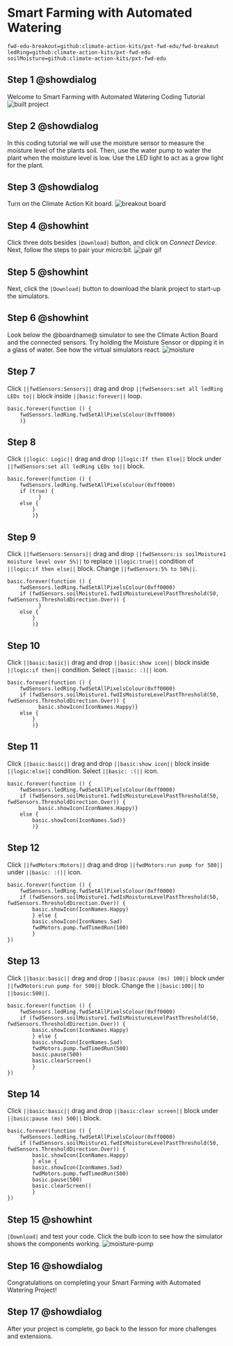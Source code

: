 # Smart Farming with Automated Watering
```package
fwd-edu-breakout=github:climate-action-kits/pxt-fwd-edu/fwd-breakout
ledRing=github:climate-action-kits/pxt-fwd-edu
soilMoisture=github:climate-action-kits/pxt-fwd-edu
```
## Step 1 @showdialog
Welcome to Smart Farming with Automated Watering Coding Tutorial
![built project](https://climate-action-kits.github.io/pxt-fwd-edu/tutorial-assets/project-advagri-200.png)


## Step 2 @showdialog
In this coding tutorial we will use the moisture sensor to measure the moisture level of the plants soil. Then, use the water pump to water the plant when the moisture level is low. Use the LED light to act as a grow light for the plant.


## Step 3 @showdialog
Turn on the Climate Action Kit board.
![breakout board](https://climate-action-kits.github.io/pxt-fwd-edu/tutorial-assets/breakout-turn-on.png)


## Step 4 @showhint
Click three dots besides ``|Download|`` button, and click on _Connect Device_. Next, follow the steps to pair your micro:bit.
![pair gif](https://climate-action-kits.github.io/pxt-fwd-edu/tutorial-assets/pairmicrobit-280x203.gif)


## Step 5 @showhint
Next, click the ``|Download|`` button to download the blank project to start-up the simulators.


## Step 6 @showhint
Look below the @boardname@ simulator to see the Climate Action Board and the connected sensors. Try holding the Moisture Sensor or dipping it in a glass of water. See how the virtual simulators react.
![moisture](https://climate-action-kits.github.io/pxt-fwd-edu/tutorial-assets/simulator-4-moisture.gif)


## Step 7
Click ``||fwdSensors:Sensors||`` drag and drop ``||fwdSensors:set all ledRing LEDs to||`` block inside ``||basic:forever||`` loop.
```blocks
basic.forever(function () {
    fwdSensors.ledRing.fwdSetAllPixelsColour(0xff0000)
    )}
```
## Step 8
Click ``||logic: Logic||`` drag and drop ``||logic:If then Else||``
block under ``||fwdSensors:set all ledRing LEDs to||`` block.
```blocks
basic.forever(function () {
    fwdSensors.ledRing.fwdSetAllPixelsColour(0xff0000)
    if (true) {
          }
    else {
        }
        )}
```
## Step 9
Click ``||fwdSensors:Sensors||`` drag and drop ``||fwdSensors:is soilMoisture1 moisture level over 5%||``
to replace ``||logic:true||`` condition of ``||logic:if then else||`` block.
Change ``||fwdSensors:5% to 50%||``.
```blocks
basic.forever(function () {
    fwdSensors.ledRing.fwdSetAllPixelsColour(0xff0000)
    if (fwdSensors.soilMoisture1.fwdIsMoistureLevelPastThreshold(50, fwdSensors.ThresholdDirection.Over)) {
          }
    else {
        }
        )}
```
## Step 10
Click ``||basic:basic||`` drag and drop ``||basic:show icon||`` block inside ``||logic:if then||`` condition.
Select ``||basic: :)||`` icon.
```blocks
basic.forever(function () {
    fwdSensors.ledRing.fwdSetAllPixelsColour(0xff0000)
    if (fwdSensors.soilMoisture1.fwdIsMoistureLevelPastThreshold(50, fwdSensors.ThresholdDirection.Over)) {
          basic.showIcon(IconNames.Happy)}
    else {
        }
        )}
```
## Step 11
Click ``||basic:basic||`` drag and drop ``||basic:show icon||`` block inside ``||logic:else||`` condition.
Select ``||basic: :(||`` icon.
```blocks
basic.forever(function () {
    fwdSensors.ledRing.fwdSetAllPixelsColour(0xff0000)
    if (fwdSensors.soilMoisture1.fwdIsMoistureLevelPastThreshold(50, fwdSensors.ThresholdDirection.Over)) {
          basic.showIcon(IconNames.Happy)}
    else {
        basic.showIcon(IconNames.Sad)}
        )}
```
## Step 12
Click ``||fwdMotors:Motors||`` drag and drop ``||fwdMotors:run pump for 500||`` under
 ``||basic: :(||`` icon.
```blocks
basic.forever(function () {
    fwdSensors.ledRing.fwdSetAllPixelsColour(0xff0000)
    if (fwdSensors.soilMoisture1.fwdIsMoistureLevelPastThreshold(50, fwdSensors.ThresholdDirection.Over)) {
        basic.showIcon(IconNames.Happy)
        } else {
        basic.showIcon(IconNames.Sad)
        fwdMotors.pump.fwdTimedRun(100)
        }
})
```
## Step 13
Click ``||basic:basic||`` drag and drop ``||basic:pause (ms) 100||`` block under ``||fwdMotors:run pump for 500||`` block.
Change the ``||basic:100||`` to ``||basic:500||``.
```blocks
basic.forever(function () {
    fwdSensors.ledRing.fwdSetAllPixelsColour(0xff0000)
    if (fwdSensors.soilMoisture1.fwdIsMoistureLevelPastThreshold(50, fwdSensors.ThresholdDirection.Over)) {
        basic.showIcon(IconNames.Happy)
        } else {
        basic.showIcon(IconNames.Sad)
        fwdMotors.pump.fwdTimedRun(500)
        basic.pause(500)
        basic.clearScreen()
        }
})
```
## Step 14
Click ``||basic:basic||`` drag and drop ``||basic:clear screen||``
block under ``||basic:pause (ms) 500||`` block.
```blocks
basic.forever(function () {
    fwdSensors.ledRing.fwdSetAllPixelsColour(0xff0000)
    if (fwdSensors.soilMoisture1.fwdIsMoistureLevelPastThreshold(50, fwdSensors.ThresholdDirection.Over)) {
        basic.showIcon(IconNames.Happy)
        } else {
        basic.showIcon(IconNames.Sad)
        fwdMotors.pump.fwdTimedRun(500)
        basic.pause(500)
        basic.clearScreen()
        }
})
```
## Step 15 @showhint
``|Download|`` and test your code. Click the bulb icon to see how
the simulator shows the components working.
![moisture-pump](https://climate-action-kits.github.io/pxt-fwd-edu/tutorial-assets/simulator-11-Moisture-pump.gif)

## Step 16 @showdialog
Congratulations on completing your Smart Farming with Automated Watering Project!

## Step 17 @showdialog
After your project is complete, go back to the lesson for more challenges and extensions.


